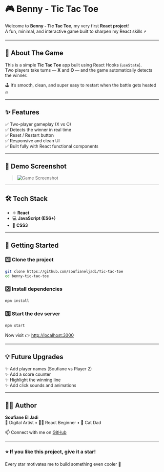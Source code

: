# 🎮 Benny - Tic Tac Toe  

Welcome to **Benny - Tic Tac Toe**, my very first **React project**!  
A fun, minimal, and interactive game built to sharpen my React skills ⚡  

---

## 🧠 About The Game
This is a simple **Tic Tac Toe** app built using React Hooks (`useState`).  
Two players take turns — **X** and **O** — and the game automatically detects the winner.  

🕹️ It’s smooth, clean, and super easy to restart when the battle gets heated 🔥  

---

## ✨ Features
✅ Two-player gameplay (X vs O)  
✅ Detects the winner in real time  
✅ Reset / Restart button  
✅ Responsive and clean UI  
✅ Built fully with React functional components  

---

## 🧩 Demo Screenshot 
> ![Game Screenshot](./screenshot)
---

## 🛠️ Tech Stack
- ⚛️ **React**  
- 💻 **JavaScript (ES6+)**  
- 🎨 **CSS3**  

---

## 🚀 Getting Started

### 1️⃣ Clone the project
```bash
git clone https://github.com/soufianeljadi/Tic-tac-toe
cd benny-tic-tac-toe
```

### 2️⃣ Install dependencies
```bash
npm install
```

### 3️⃣ Start the dev server
```bash
npm start
```

Now visit 👉 [http://localhost:3000](http://localhost:3000)

---

## 💡 Future Upgrades
✨ Add player names (Soufiane vs Player 2)  
✨ Add a score counter  
✨ Highlight the winning line  
✨ Add click sounds and animations  

---

## 👨‍🎨 Author
**Soufiane El Jadi**  
🎨 Digital Artist • 🧑‍💻 React Beginner • 🐾 Cat Dad  

📫 Connect with me on [GitHub](https://github.com/soufianeljadi)

---

### ⭐️ If you like this project, give it a star!  
Every star motivates me to build something even cooler 🚀
